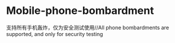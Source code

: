 # Mobile-phone-bombardment
支持所有手机轰炸，仅为安全测试使用//All phone bombardments are supported, and only for security testing
